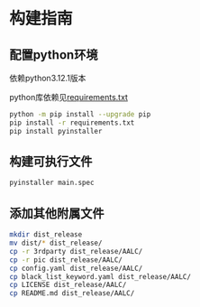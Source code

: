 # 构建指南

## 配置python环境

依赖python3.12.1版本

python库依赖见[requirements.txt](requirements.txt)

```bash
python -m pip install --upgrade pip
pip install -r requirements.txt
pip install pyinstaller
```

## 构建可执行文件

```bash
pyinstaller main.spec
```

## 添加其他附属文件

```bash
mkdir dist_release
mv dist/* dist_release/
cp -r 3rdparty dist_release/AALC/
cp -r pic dist_release/AALC/
cp config.yaml dist_release/AALC/
cp black_list_keyword.yaml dist_release/AALC/
cp LICENSE dist_release/AALC/
cp README.md dist_release/AALC/
```
